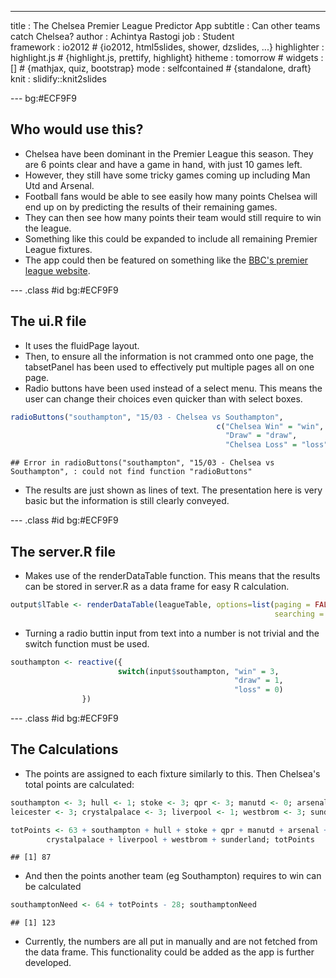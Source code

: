 ---
title       : The Chelsea Premier League Predictor App
subtitle    : Can other teams catch Chelsea?
author      : Achintya Rastogi
job         : Student     
framework   : io2012       # {io2012, html5slides, shower, dzslides, ...}
highlighter : highlight.js  # {highlight.js, prettify, highlight}
hitheme     : tomorrow      # 
widgets     : []            # {mathjax, quiz, bootstrap}
mode        : selfcontained # {standalone, draft}
knit        : slidify::knit2slides

--- bg:#ECF9F9

## Who would use this?

* Chelsea have been dominant in the Premier League this season. They are 6 points clear and have a game in hand, with just 10 games left.
* However, they still have some tricky games coming up including Man Utd and Arsenal.
* Football fans would be able to see easily how many points Chelsea will end up on by predicting the results of their remaining games.
* They can then see how many points their team would still require to win the league.
* Something like this could be expanded to include all remaining Premier League fixtures.
* The app could then be featured on something like the <a href="http://www.bbc.co.uk/sport/0/football/premier-league/">BBC's premier league website</a>.

--- .class #id bg:#ECF9F9

## The ui.R file

* It uses the fluidPage layout.
* Then, to ensure all the information is not crammed onto one page, the tabsetPanel has been used to effectively put multiple pages all on one page.
* Radio buttons have been used instead of a select menu. This means the user can change their choices even quicker than with select boxes.


```r
radioButtons("southampton", "15/03 - Chelsea vs Southampton",
                                              c("Chelsea Win" = "win",
                                                "Draw" = "draw",
                                                "Chelsea Loss" = "loss"), inline=TRUE)
```

```
## Error in radioButtons("southampton", "15/03 - Chelsea vs Southampton", : could not find function "radioButtons"
```

* The results are just shown as lines of text. The presentation here is very basic but the information is still clearly conveyed.

--- .class #id bg:#ECF9F9

## The server.R file

* Makes use of the renderDataTable function. This means that the results can be stored in server.R as a data frame for easy R calculation.


```r
output$lTable <- renderDataTable(leagueTable, options=list(paging = FALSE, 
                                                           searching = FALSE))
```

* Turning a radio buttin input from text into a number is not trivial and the switch function must be used.


```r
southampton <- reactive({
                        switch(input$southampton, "win" = 3, 
                                                  "draw" = 1, 
                                                  "loss" = 0)
                })
```

--- .class #id bg:#ECF9F9

## The Calculations

* The points are assigned to each fixture similarly to this. Then Chelsea's total points are calculated:

```r
southampton <- 3; hull <- 1; stoke <- 3; qpr <- 3; manutd <- 0; arsenal <- 1; 
leicester <- 3; crystalpalace <- 3; liverpool <- 1; westbrom <- 3; sunderland <- 3
```


```r
totPoints <- 63 + southampton + hull + stoke + qpr + manutd + arsenal + leicester + 
        crystalpalace + liverpool + westbrom + sunderland; totPoints
```

```
## [1] 87
```
* And then the points another team (eg Southampton) requires to win can be calculated

```r
southamptonNeed <- 64 + totPoints - 28; southamptonNeed
```

```
## [1] 123
```
* Currently, the numbers are all put in manually and are not fetched from the data frame. This functionality could be added as the app is further developed.

